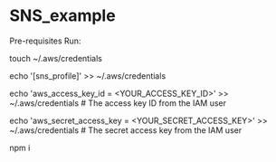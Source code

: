 # SNS_example

Pre-requisites
Run:

touch ~/.aws/credentials

echo '[sns_profile]' >> ~/.aws/credentials

echo 'aws_access_key_id = <YOUR_ACCESS_KEY_ID>' >> ~/.aws/credentials # The access key ID from the IAM user

echo 'aws_secret_access_key = <YOUR_SECRET_ACCESS_KEY>' >> ~/.aws/credentials # The secret access key from the IAM user

npm i
